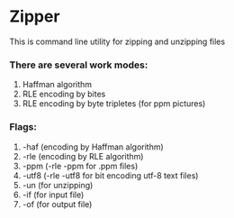 # Zipper

This is command line utility for zipping and unzipping files

### There are several work modes:
1) Haffman algorithm
2) RLE encoding by bites
3) RLE encoding by byte tripletes (for ppm pictures)
 
### Flags:
1) -haf (encoding by Haffman algorithm)
2) -rle (encoding by RLE algorithm)
3) -ppm (-rle -ppm for .ppm files)
4) -utf8 (-rle -utf8 for bit encoding utf-8 text files)
5) -un (for unzipping)
6) -if (for input file)
7) -of (for output file)
